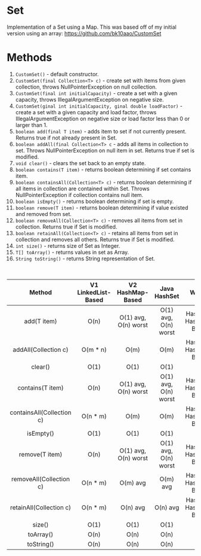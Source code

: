 # Set
Implementation of a Set using a Map. This was based off of my initial version using an array: https://github.com/bk10aao/CustomSet

# Methods
1. `CustomSet()` - default constructor.
2. `CustomSet(final Collection<T> c)` - create set with items from given collection, throws NullPointerException on null collection.
3. `CustomSet(final int initialCapacity)` - create a set with a given capacity, throws IllegalArgumentException on negative size.
4. `CustomSet(ginal int initialCapacity, ginal double loadFactor)` - create a set with a given capacity and load factor, throws IllegalArgumentException on negative size or load factor less than 0 or larger than 1.
5. `boolean add(final T item)` - adds item to set if not currently present. Returns true if not already present in Set. 
6. `boolean addAll(final Collection<T> c` - adds all items in collection to set. Throws NullPointerException on null item in set. Returns true if set is modified. 
7. `void clear()` - clears the set back to an empty state.
8. `boolean contains(T item)` - returns boolean determining if set contains item. 
9. `boolean containsAll(Collection<T> c)` - returns boolean determining if all items in collection are contained within Set. Throws NullPointerException if collection contains null item.
10. `boolean isEmpty()` - returns boolean determining if set is empty. 
11. `boolean remove(T item)` - returns boolean determining if value existed and removed from set.
12. `boolean removeAll(Collection<T> c)` - removes all items from set in collection. Returns true if Set is modified.
13. `boolean retainAll(Collection<T> c)` - retains all items from set in collection and removes all others. Returns true if Set is modified.
14. `int size()` - returns size of Set as Integer.
15. `T[] toArray()` - returns values in set as Array.
16. `String toString()` - returns String representation of Set.

<br/>

|            Method            |        V1 LinkedList-Based       |          V2 HashMap-Based          |            Java HashSet           |          Winner         |
|:----------------------------:|:--------------------------------:|:----------------------------------:|:---------------------------------:|:-----------------------:|
| add(T item)                  | O(n)     | O(1) avg, O(n) worst | O(1) avg, O(n) worst | HashSet & HashMap-Based |
| addAll(Collection<T> c)      | O(m * n)  | O(m)         | O(m)        | HashSet & HashMap-Based |
| clear()                      | O(1)                             | O(1)               | O(1)            | Tie                     |
| contains(T item)             | O(n)            | O(1) avg, O(n) worst               | O(1) avg, O(n) worst              | HashSet & HashMap-Based |
| containsAll(Collection<T> c) | O(n * m)          | O(m)       | O(m)     | HashSet & HashMap-Based |
| isEmpty()                    | O(1)                             | O(1)                               | O(1)                              | Tie                     |
| remove(T item)               | O(n)  | O(1) avg, O(n) worst               | O(1) avg, O(n) worst              | HashSet & HashMap-Based |
| removeAll(Collection<T> c)   | O(n * m)   | O(m) avg                           | O(m) avg                          | HashSet & HashMap-Based |
| retainAll(Collection<T> c)   | O(n * m)     | O(n) avg | O(n) avg                          | HashSet & HashMap-Based |
| size()                       | O(1)                             | O(1)                               | O(1)                              | Tie                     |
| toArray()                    | O(n)                             | O(n)                               | O(n)                              | Tie                     |
| toString()                   | O(n)                             | O(n)                               | O(n)                              | Tie                     |

